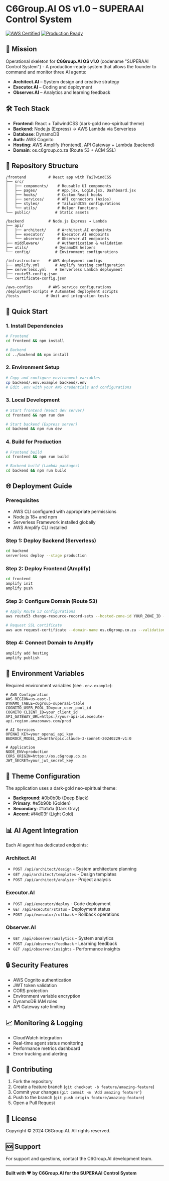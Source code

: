 # C6Group.AI OS v1.0 – SUPERAAI Control System

[![AWS Certified](https://img.shields.io/badge/AWS-Certified-orange)](https://aws.amazon.com)
[![Production Ready](https://img.shields.io/badge/Production-Ready-green)](https://github.com/HloniHypnotiseMe/C6Group.AiOS)

## 🚀 Mission
Operational skeleton for **C6Group.AI OS v1.0** (codename "SUPERAAI Control System") - A production-ready system that allows the founder to command and monitor three AI agents:

- **Architect.AI** – System design and creative strategy  
- **Executor.AI** – Coding and deployment  
- **Observer.AI** – Analytics and learning feedback  

## 🛠 Tech Stack
- **Frontend**: React + TailwindCSS (dark-gold neo-spiritual theme)
- **Backend**: Node.js (Express) → AWS Lambda via Serverless
- **Database**: DynamoDB  
- **Auth**: AWS Cognito  
- **Hosting**: AWS Amplify (frontend), API Gateway + Lambda (backend)
- **Domain**: os.c6group.co.za (Route 53 + ACM SSL)

## 📁 Repository Structure
```
/frontend          # React app with TailwindCSS
├── src/
│   ├── components/    # Reusable UI components
│   ├── pages/         # App.jsx, Login.jsx, Dashboard.jsx
│   ├── hooks/         # Custom React hooks
│   ├── services/      # API connectors (Axios)
│   ├── styles/        # TailwindCSS configurations
│   └── utils/         # Helper functions
└── public/           # Static assets

/backend           # Node.js Express → Lambda
├── api/
│   ├── architect/     # Architect.AI endpoints
│   ├── executor/      # Executor.AI endpoints
│   └── observer/      # Observer.AI endpoints
├── middleware/        # Authentication & validation
├── utils/            # DynamoDB helpers
└── config/           # Environment configurations

/infrastructure    # AWS deployment configs
├── amplify.yml       # Amplify hosting configuration
├── serverless.yml    # Serverless Lambda deployment
├── route53-config.json
└── certificate-config.json

/aws-configs       # AWS service configurations
/deployment-scripts # Automated deployment scripts
/tests            # Unit and integration tests
```

## 🚀 Quick Start

### 1. Install Dependencies
```bash
# Frontend
cd frontend && npm install

# Backend
cd ../backend && npm install
```

### 2. Environment Setup
```bash
# Copy and configure environment variables
cp backend/.env.example backend/.env
# Edit .env with your AWS credentials and configurations
```

### 3. Local Development
```bash
# Start frontend (React dev server)
cd frontend && npm run dev

# Start backend (Express server)
cd backend && npm run dev
```

### 4. Build for Production
```bash
# Frontend build
cd frontend && npm run build

# Backend build (Lambda packages)
cd backend && npm run build
```

## 🌐 Deployment Guide

### Prerequisites
- AWS CLI configured with appropriate permissions
- Node.js 18+ and npm
- Serverless Framework installed globally
- AWS Amplify CLI installed

### Step 1: Deploy Backend (Serverless)
```bash
cd backend
serverless deploy --stage production
```

### Step 2: Deploy Frontend (Amplify)
```bash
cd frontend
amplify init
amplify push
```

### Step 3: Configure Domain (Route 53)
```bash
# Apply Route 53 configurations
aws route53 change-resource-record-sets --hosted-zone-id YOUR_ZONE_ID --change-batch file://infrastructure/route53-config.json

# Request SSL certificate
aws acm request-certificate --domain-name os.c6group.co.za --validation-method DNS
```

### Step 4: Connect Domain to Amplify
```bash
amplify add hosting
amplify publish
```

## 🔐 Environment Variables

Required environment variables (see `.env.example`):

```env
# AWS Configuration
AWS_REGION=us-east-1
DYNAMO_TABLE=c6group-superaai-table
COGNITO_USER_POOL_ID=your_user_pool_id
COGNITO_CLIENT_ID=your_client_id
API_GATEWAY_URL=https://your-api-id.execute-api.region.amazonaws.com/prod

# AI Services
OPENAI_KEY=your_openai_api_key
BEDROCK_MODEL_ID=anthropic.claude-3-sonnet-20240229-v1:0

# Application
NODE_ENV=production
CORS_ORIGIN=https://os.c6group.co.za
JWT_SECRET=your_jwt_secret_key
```

## 🎨 Theme Configuration

The application uses a dark-gold neo-spiritual theme:
- **Background**: #0b0b0b (Deep Black)
- **Primary**: #e5b90b (Golden)
- **Secondary**: #1a1a1a (Dark Gray)
- **Accent**: #f4d03f (Light Gold)

## 📊 AI Agent Integration

Each AI agent has dedicated endpoints:

### Architect.AI
- `POST /api/architect/design` - System architecture planning
- `GET /api/architect/templates` - Design templates
- `POST /api/architect/analyze` - Project analysis

### Executor.AI
- `POST /api/executor/deploy` - Code deployment
- `GET /api/executor/status` - Deployment status
- `POST /api/executor/rollback` - Rollback operations

### Observer.AI
- `GET /api/observer/analytics` - System analytics
- `POST /api/observer/feedback` - Learning feedback
- `GET /api/observer/insights` - Performance insights

## 🔒 Security Features

- AWS Cognito authentication
- JWT token validation
- CORS protection
- Environment variable encryption
- DynamoDB IAM roles
- API Gateway rate limiting

## 📈 Monitoring & Logging

- CloudWatch integration
- Real-time agent status monitoring
- Performance metrics dashboard
- Error tracking and alerting

## 🤝 Contributing

1. Fork the repository
2. Create a feature branch (`git checkout -b feature/amazing-feature`)
3. Commit your changes (`git commit -m 'Add amazing feature'`)
4. Push to the branch (`git push origin feature/amazing-feature`)
5. Open a Pull Request

## 📜 License

Copyright © 2024 C6Group.AI. All rights reserved.

## 🆘 Support

For support and questions, contact the C6Group.AI development team.

---

**Built with ❤️ by C6Group.AI for the SUPERAAI Control System**
